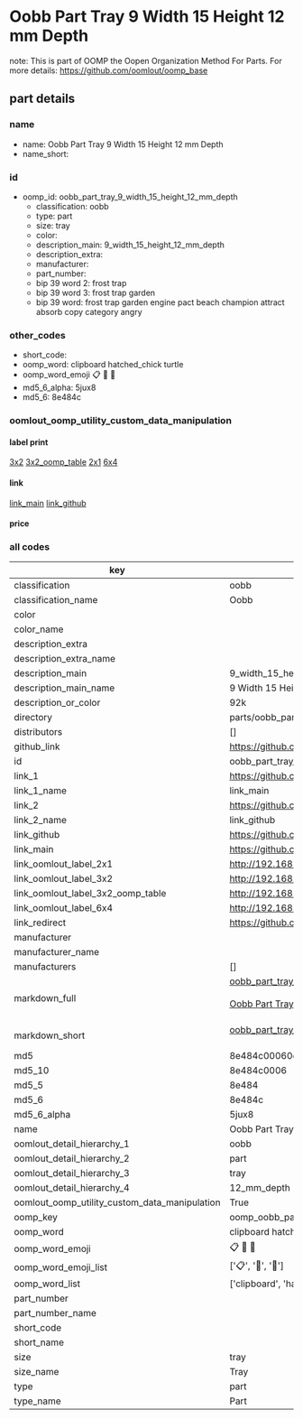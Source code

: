 # Oobb Part Tray 9 Width 15 Height 12 mm Depth  

note: This is part of OOMP the Oopen Organization Method For Parts. For more details: https://github.com/oomlout/oomp_base

##  part details
  







### name
* name: Oobb Part Tray 9 Width 15 Height 12 mm Depth
* name_short: 
### id
* oomp_id: oobb_part_tray_9_width_15_height_12_mm_depth
  * classification: oobb
  * type: part
  * size: tray
  * color: 
  * description_main: 9_width_15_height_12_mm_depth
  * description_extra: 
  * manufacturer: 
  * part_number: 
  * bip 39 word 2: frost trap
  * bip 39 word 3: frost trap garden
  * bip 39 word: frost trap garden engine pact beach champion attract absorb copy category angry

### other_codes
* short_code: 
* oomp_word: clipboard hatched_chick turtle
* oomp_word_emoji :clipboard: :hatched_chick: :turtle:
* md5_6_alpha: 5jux8
* md5_6: 8e484c






### oomlout_oomp_utility_custom_data_manipulation
#### label print
[3x2](http://192.168.1.245:1112/?label=oomp%205jux8)
[3x2_oomp_table](http://192.168.1.108:1112/?label=oomp%205jux8)
[2x1](http://192.168.1.242:1112/?label=oomp%205jux8)
[6x4](http://192.168.1.55:1112/?label=oomp%205jux8)    

#### link

[link_main](https://github.com/oomlout/oomlout_oomp_version_1_messy/tree/main/parts/oobb_part_tray_9_width_15_height_12_mm_depth) [link_github](https://github.com/oomlout/oomlout_oomp_version_1_messy/tree/main/parts/oobb_part_tray_9_width_15_height_12_mm_depth)                             

#### price







### all codes 
| key | value |  
| --- | --- |  
| classification | oobb |  
| classification_name | Oobb |  
| color |  |  
| color_name |  |  
| description_extra |  |  
| description_extra_name |  |  
| description_main | 9_width_15_height_12_mm_depth |  
| description_main_name | 9 Width 15 Height 12 mm Depth |  
| description_or_color | 92k |  
| directory | parts/oobb_part_tray_9_width_15_height_12_mm_depth |  
| distributors | [] |  
| github_link | https://github.com/oomlout/oomlout_oomp_part_src/tree/main/parts/oobb_part_tray_9_width_15_height_12_mm_depth |  
| id | oobb_part_tray_9_width_15_height_12_mm_depth |  
| link_1 | https://github.com/oomlout/oomlout_oomp_version_1_messy/tree/main/parts/oobb_part_tray_9_width_15_height_12_mm_depth |  
| link_1_name | link_main |  
| link_2 | https://github.com/oomlout/oomlout_oomp_version_1_messy/tree/main/parts/oobb_part_tray_9_width_15_height_12_mm_depth |  
| link_2_name | link_github |  
| link_github | https://github.com/oomlout/oomlout_oomp_version_1_messy/tree/main/parts/oobb_part_tray_9_width_15_height_12_mm_depth |  
| link_main | https://github.com/oomlout/oomlout_oomp_version_1_messy/tree/main/parts/oobb_part_tray_9_width_15_height_12_mm_depth |  
| link_oomlout_label_2x1 | http://192.168.1.242:1112/?label=oomp%205jux8 |  
| link_oomlout_label_3x2 | http://192.168.1.245:1112/?label=oomp%205jux8 |  
| link_oomlout_label_3x2_oomp_table | http://192.168.1.108:1112/?label=oomp%205jux8 |  
| link_oomlout_label_6x4 | http://192.168.1.55:1112/?label=oomp%205jux8 |  
| link_redirect | https://github.com/oomlout/oomlout_oomp_version_1_messy/tree/main/parts/oobb_part_tray_9_width_15_height_12_mm_depth |  
| manufacturer |  |  
| manufacturer_name |  |  
| manufacturers | [] |  
| markdown_full | [oobb_part_tray_9_width_15_height_12_mm_depth](none)<br>[](none)<br>[Oobb Part Tray 9 Width 15 Height 12 Mm Depth](none)<br><br> |  
| markdown_short | [oobb_part_tray_9_width_15_height_12_mm_depth](none)<br><br> |  
| md5 | 8e484c00060ec4c04dcf54a6bf79d2eb |  
| md5_10 | 8e484c0006 |  
| md5_5 | 8e484 |  
| md5_6 | 8e484c |  
| md5_6_alpha | 5jux8 |  
| name | Oobb Part Tray 9 Width 15 Height 12 mm Depth |  
| oomlout_detail_hierarchy_1 | oobb |  
| oomlout_detail_hierarchy_2 | part |  
| oomlout_detail_hierarchy_3 | tray |  
| oomlout_detail_hierarchy_4 | 12_mm_depth |  
| oomlout_oomp_utility_custom_data_manipulation | True |  
| oomp_key | oomp_oobb_part_tray_9_width_15_height_12_mm_depth |  
| oomp_word | clipboard hatched_chick turtle |  
| oomp_word_emoji | :clipboard: :hatched_chick: :turtle: |  
| oomp_word_emoji_list | [':clipboard:', ':hatched_chick:', ':turtle:'] |  
| oomp_word_list | ['clipboard', 'hatched_chick', 'turtle'] |  
| part_number |  |  
| part_number_name |  |  
| short_code |  |  
| short_name |  |  
| size | tray |  
| size_name | Tray |  
| type | part |  
| type_name | Part |  
